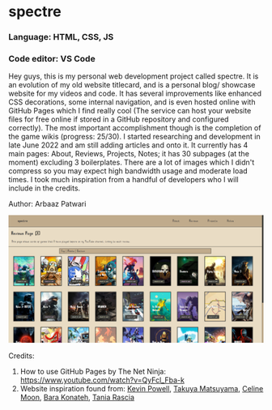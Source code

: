 # spectre
### Language: HTML, CSS, JS
### Code editor: VS Code

Hey guys, this is my personal web development project called spectre. It is an evolution of my old website titlecard, and is a personal blog/ showcase website for my videos and code. It has several improvements like enhanced CSS decorations, some internal navigation, and is even hosted online with GitHub Pages which I find really cool (The service can host your website files for free online if stored in a GitHub repository and configured correctly). The most important accomplishment though is the completion of the game wikis (progress: 25/30). I started researching and development in late June 2022 and am still adding articles and onto it. It currently has 4 main pages: About, Reviews, Projects, Notes; it has 30 subpages (at the moment) excluding 3 boilerplates. There are a lot of images which I didn't compress so you may expect high bandwidth usage and moderate load times. I took much inspiration from a handful of developers who I will include in the credits.

Author: Arbaaz Patwari

![spectre_thumbnail](https://github.com/ArbaazPatwari/Coding-Projects/blob/main/spectre/thumbnail.png)

Credits:
1. How to use GitHub Pages by The Net Ninja: https://www.youtube.com/watch?v=QyFcl_Fba-k
2. Website inspiration found from: [Kevin Powell](https://www.kevinpowell.co/), [Takuya Matsuyama](https://www.craftz.dog/), [Celine Moon](https://lookdeceline.github.io/), [Bara Konateh](https://www.barakona.com/), [Tania Rascia](https://www.taniarascia.com/me/)
